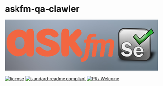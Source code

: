 # askfm-qa-clawler

![img](./docs/image/header.png)

[![license](https://img.shields.io/github/license/tubone24/askfm-qa-clawler.svg)](LICENSE)
[![standard-readme compliant](https://img.shields.io/badge/readme%20style-standard-brightgreen.svg?style=flat-square)](https://github.com/RichardLitt/standard-readme)
[![PRs Welcome](https://img.shields.io/badge/PRs-welcome-brightgreen.svg?style=flat-square)](http://makeapullrequest.com)

